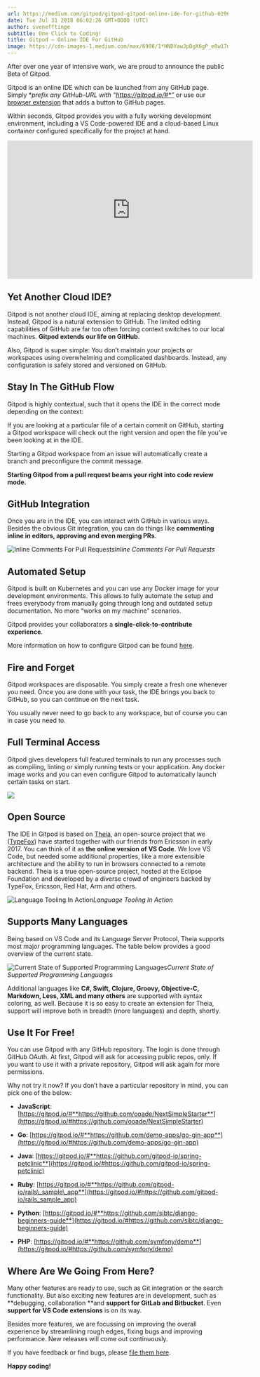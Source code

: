 ```yaml
---
url: https://medium.com/gitpod/gitpod-gitpod-online-ide-for-github-6296b907a886
date: Tue Jul 31 2018 06:02:26 GMT+0000 (UTC)
author: svenefftinge
subtitle: One Click to Coding!
title: Gitpod — Online IDE For GitHub
image: https://cdn-images-1.medium.com/max/6908/1*HNDYawJpDgX6gP_e0w17mg.png
---
```


After over one year of intensive work, we are proud to announce the public Beta of Gitpod.

Gitpod is an online IDE which can be launched from any GitHub page. Simply **prefix any GitHub-URL with “*https://gitpod.io/#*”** or use our [browser extension](https://chrome.google.com/webstore/detail/gitpod-online-ide/dodmmooeoklaejobgleioelladacbeki?hl=en) that adds a button to GitHub pages.

Within seconds, Gitpod provides you with a fully working development environment, including a VS Code-powered IDE and a cloud-based Linux container configured specifically for the project at hand.

<center><iframe width="560" height="315" src="https://www.youtube.com/embed/D41zSHJthZI" frameborder="0" allowfullscreen></iframe></center>

## **Yet Another Cloud IDE?**

Gitpod is not another cloud IDE, aiming at replacing desktop development. Instead, Gitpod is a natural extension to GitHub. The limited editing capabilities of GitHub are far too often forcing context switches to our local machines. **Gitpod extends our life on GitHub**.

Also, Gitpod is super simple: You don’t maintain your projects or workspaces using overwhelming and complicated dashboards. Instead, any configuration is safely stored and versioned on GitHub.

## **Stay In The GitHub Flow**

Gitpod is highly contextual, such that it opens the IDE in the correct mode depending on the context:

If you are looking at a particular file of a certain commit on GitHub, starting a Gitpod workspace will check out the right version and open the file you’ve been looking at in the IDE.

Starting a Gitpod workspace from an issue will automatically create a branch and preconfigure the commit message.

**Starting Gitpod from a pull request beams your right into code review mode.**

## **GitHub Integration**

Once you are in the IDE, you can interact with GitHub in various ways. Besides the obvious Git integration, you can do things like **commenting inline in editors, approving and even merging PRs**.

![Inline Comments For Pull Requests](https://cdn-images-1.medium.com/max/6908/1*HNDYawJpDgX6gP_e0w17mg.png)*Inline Comments For Pull Requests*

## **Automated Setup**

Gitpod is built on Kubernetes and you can use any Docker image for your development environments. This allows to fully automate the setup and frees everybody from manually going through long and outdated setup documentation. No more “works on my machine” scenarios.

Gitpod provides your collaborators a **single-click-to-contribute** **experience**.

More information on how to configure Gitpod can be found [here](http://docs.gitpod.io/40_Configuration.html).

## **Fire and Forget**

Gitpod workspaces are disposable. You simply create a fresh one whenever you need. Once you are done with your task, the IDE brings you back to GitHub, so you can continue on the next task.

You usually never need to go back to any workspace, but of course you can in case you need to.

## **Full Terminal Access**

Gitpod gives developers full featured terminals to run any processes such as compiling, linting or simply running tests or your application. Any docker image works and you can even configure Gitpod to automatically launch certain tasks on start.

![](https://cdn-images-1.medium.com/max/6796/1*K8oKjiVfaptpeI27UXPbcA.png)

## **Open Source**

The IDE in Gitpod is based on [Theia](http://theia-ide.org), an open-source project that we ([TypeFox](http://typefox.io)) have started together with our friends from Ericsson in early 2017. You can think of it as **the online version of VS Code**. We love VS Code, but needed some additional properties, like a more extensible architecture and the ability to run in browsers connected to a remote backend. Theia is a true open-source project, hosted at the Eclipse Foundation and developed by a diverse crowd of engineers backed by TypeFox, Ericsson, Red Hat, Arm and others.

![Language Tooling In Action](https://cdn-images-1.medium.com/max/6796/1*5DnbR6-FbyVQ8ILgFHJXOw.png)*Language Tooling In Action*

## **Supports Many Languages**

Being based on VS Code and its Language Server Protocol, Theia supports most major programming languages. The table below provides a good overview of the current state.

![Current State of Supported Programming Languages](https://cdn-images-1.medium.com/max/4712/1*BshL6_wwY2XYRDKSMYiSDg.png)*Current State of Supported Programming Languages*

Additional languages like **C#, Swift, Clojure, Groovy, Objective-C, Markdown, Less, XML and many others** are supported with syntax coloring, as well. Because it is so easy to create an extension for Theia, support will improve both in breadth (more languages) and depth, shortly.

## **Use It For Free!**

You can use Gitpod with any GitHub repository. The login is done through GitHub OAuth. At first, Gitpod will ask for accessing public repos, only. If you want to use it with a private repository, Gitpod will ask again for more permissions.

Why not try it now? If you don’t have a particular repository in mind, you can pick one of the below:

* **JavaScript**:
[https://gitpod.io/#**https://github.com/ooade/NextSimpleStarter**](https://gitpod.io/#https://github.com/ooade/NextSimpleStarter)

* **Go**:
[https://gitpod.io/#**https://github.com/demo-apps/go-gin-app**](https://gitpod.io/#https://github.com/demo-apps/go-gin-app)

* **Java**:
[https://gitpod.io/#**https://github.com/gitpod-io/spring-petclinic**](https://gitpod.io/#https://github.com/gitpod-io/spring-petclinic)

* **Ruby**:
[https://gitpod.io/#**https://github.com/gitpod-io/rails\_sample\_app**](https://gitpod.io/#https://github.com/gitpod-io/rails_sample_app)

* **Python**:
[https://gitpod.io/#**https://github.com/sibtc/django-beginners-guide**](https://gitpod.io/#https://github.com/sibtc/django-beginners-guide)

* **PHP**:
[https://gitpod.io/#**https://github.com/symfony/demo**](https://gitpod.io/#https://github.com/symfony/demo)

## **Where Are We Going From Here?**

Many other features are ready to use, such as Git integration or the search functionality. But also exciting new features are in development, such as **debugging, collaboration **and **support for GitLab and Bitbucket**. Even **support for VS Code extensions** is on its way.

Besides more features, we are focussing on improving the overall experience by streamlining rough edges, fixing bugs and improving performance. New releases will come out continuously.

If you have feedback or find bugs, please [file them here](https://github.com/gitpod-io/gitpod/issues).

**Happy coding!**
